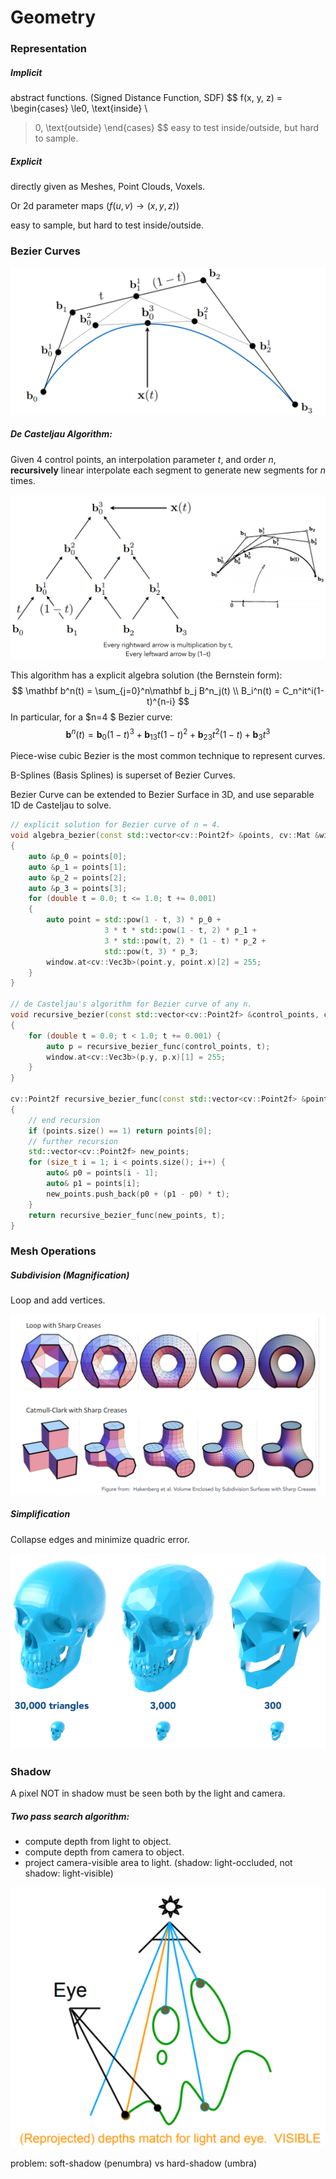 # Geometry

 ### Representation

##### Implicit

abstract functions. (Signed Distance Function, SDF)
$$
f(x, y, z) = 
\begin{cases}
\le0, \text{inside} \\
>0, \text{outside}
\end{cases}
$$
easy to test inside/outside, but hard to sample.



##### Explicit

directly given as Meshes, Point Clouds, Voxels.

Or 2d parameter maps ($f(u,v)\rightarrow (x,y,z)$)

easy to sample, but hard to test inside/outside.



### Bezier Curves

![image-20210519161328028](geometry.assets/image-20210519161328028.png)

##### De Casteljau Algorithm:

Given 4 control points, an interpolation parameter $t$, and order $n$, **recursively** linear interpolate each segment to generate new segments for $n$ times.

![image-20210314210904500](geometry.assets/image-20210314210904500.png)

This algorithm has a explicit algebra solution (the Bernstein form):
$$
\mathbf b^n(t) = \sum_{j=0}^n\mathbf b_j B^n_j(t) \\
B_i^n(t) = C_n^it^i(1-t)^{n-i}
$$
In particular, for a $n=4 $ Bezier curve:
$$
\mathbf b^n(t) = \mathbf b_0(1-t)^3 + \mathbf b_13t(1-t)^2 + \mathbf b_23t^2(1-t) + \mathbf b_3 t^3
$$


Piece-wise cubic Bezier is the most common technique to represent curves.

B-Splines (Basis Splines) is superset of Bezier Curves.

Bezier Curve can be extended to Bezier Surface in 3D, and use separable 1D de Casteljau to solve.



```c++
// explicit solution for Bezier curve of n = 4.
void algebra_bezier(const std::vector<cv::Point2f> &points, cv::Mat &window) 
{
    auto &p_0 = points[0];
    auto &p_1 = points[1];
    auto &p_2 = points[2];
    auto &p_3 = points[3];
    for (double t = 0.0; t <= 1.0; t += 0.001) 
    {
        auto point = std::pow(1 - t, 3) * p_0 + 
                     3 * t * std::pow(1 - t, 2) * p_1 +
                     3 * std::pow(t, 2) * (1 - t) * p_2 + 
                     std::pow(t, 3) * p_3;
        window.at<cv::Vec3b>(point.y, point.x)[2] = 255;
    }
}

// de Casteljau's algorithm for Bezier curve of any n.
void recursive_bezier(const std::vector<cv::Point2f> &control_points, cv::Mat &window) 
{
    for (double t = 0.0; t < 1.0; t += 0.001) {
        auto p = recursive_bezier_func(control_points, t);
        window.at<cv::Vec3b>(p.y, p.x)[1] = 255;
    }
}

cv::Point2f recursive_bezier_func(const std::vector<cv::Point2f> &points, float t) 
{
    // end recursion
    if (points.size() == 1) return points[0];
    // further recursion
    std::vector<cv::Point2f> new_points;
    for (size_t i = 1; i < points.size(); i++) {
        auto& p0 = points[i - 1];
        auto& p1 = points[i];
        new_points.push_back(p0 + (p1 - p0) * t);
    }
    return recursive_bezier_func(new_points, t);
}
```





### Mesh Operations

##### Subdivision (Magnification)

Loop and add vertices.

![image-20210314212313681](geometry.assets/image-20210314212313681.png)

##### Simplification

Collapse edges and minimize quadric error.

![image-20210314212536499](geometry.assets/image-20210314212536499.png)





### Shadow

A pixel NOT in shadow must be seen both by the light and camera.

##### Two pass search algorithm:

* compute depth from light to object.
* compute depth from camera to object.
* project camera-visible area to light. (shadow: light-occluded, not shadow: light-visible)

![image-20210318190725656](geometry.assets/image-20210318190725656.png)



problem: soft-shadow (penumbra) vs hard-shadow (umbra)